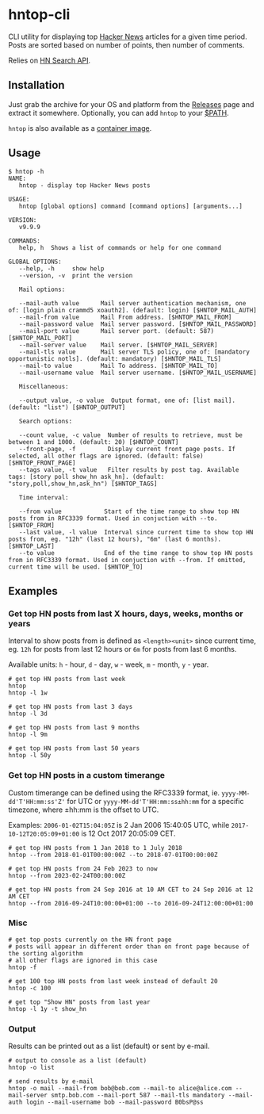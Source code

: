 # hntop-cli 
CLI utility for displaying top [Hacker News](https://news.ycombinator.com/) articles for a given time period. Posts are sorted based on number of points, then number of comments.

Relies on [HN Search API](https://hn.algolia.com/api).

## Installation

Just grab the archive for your OS and platform from the [Releases](https://github.com/nilic/hntop-cli/releases) page and extract it somewhere. Optionally, you can add `hntop` to your [$PATH](https://gist.github.com/nex3/c395b2f8fd4b02068be37c961301caa7).

`hntop` is also available as a [container image](https://github.com/nilic/hntop-cli/pkgs/container/hntop-cli).

## Usage

```
$ hntop -h
NAME:
   hntop - display top Hacker News posts

USAGE:
   hntop [global options] command [command options] [arguments...]

VERSION:
   v9.9.9

COMMANDS:
   help, h  Shows a list of commands or help for one command

GLOBAL OPTIONS:
   --help, -h     show help
   --version, -v  print the version

   Mail options:

   --mail-auth value      Mail server authentication mechanism, one of: [login plain crammd5 xoauth2]. (default: login) [$HNTOP_MAIL_AUTH]
   --mail-from value      Mail From address. [$HNTOP_MAIL_FROM]
   --mail-password value  Mail server password. [$HNTOP_MAIL_PASSWORD]
   --mail-port value      Mail server port. (default: 587) [$HNTOP_MAIL_PORT]
   --mail-server value    Mail server. [$HNTOP_MAIL_SERVER]
   --mail-tls value       Mail server TLS policy, one of: [mandatory opportunistic notls]. (default: mandatory) [$HNTOP_MAIL_TLS]
   --mail-to value        Mail To address. [$HNTOP_MAIL_TO]
   --mail-username value  Mail server username. [$HNTOP_MAIL_USERNAME]

   Miscellaneous:

   --output value, -o value  Output format, one of: [list mail]. (default: "list") [$HNTOP_OUTPUT]

   Search options:

   --count value, -c value  Number of results to retrieve, must be between 1 and 1000. (default: 20) [$HNTOP_COUNT]
   --front-page, -f         Display current front page posts. If selected, all other flags are ignored. (default: false) [$HNTOP_FRONT_PAGE]
   --tags value, -t value   Filter results by post tag. Available tags: [story poll show_hn ask_hn]. (default: "story,poll,show_hn,ask_hn") [$HNTOP_TAGS]

   Time interval:

   --from value            Start of the time range to show top HN posts from in RFC3339 format. Used in conjuction with --to. [$HNTOP_FROM]
   --last value, -l value  Interval since current time to show top HN posts from, eg. "12h" (last 12 hours), "6m" (last 6 months). [$HNTOP_LAST]
   --to value              End of the time range to show top HN posts from in RFC3339 format. Used in conjuction with --from. If omitted, current time will be used. [$HNTOP_TO]
```

## Examples

### Get top HN posts from last X hours, days, weeks, months or years

Interval to show posts from is defined as `<length><unit>` since current time, eg. `12h` for posts from last 12 hours or `6m` for posts from last 6 months.

Available units: `h` - hour, `d` - day, `w` - week, `m` - month, `y` - year.

```
# get top HN posts from last week
hntop
hntop -l 1w

# get top HN posts from last 3 days
hntop -l 3d

# get top HN posts from last 9 months
hntop -l 9m

# get top HN posts from last 50 years
hntop -l 50y
```

### Get top HN posts in a custom timerange

Custom timerange can be defined using the RFC3339 format, ie. `yyyy-MM-dd'T'HH:mm:ss'Z'` for UTC or `yyyy-MM-dd'T'HH:mm:ss±hh:mm` for a specific timezone, where ±hh:mm is the offset to UTC.

Examples: `2006-01-02T15:04:05Z` is 2 Jan 2006 15:40:05 UTC, while `2017-10-12T20:05:09+01:00` is 12 Oct 2017 20:05:09 CET.

```
# get top HN posts from 1 Jan 2018 to 1 July 2018
hntop --from 2018-01-01T00:00:00Z --to 2018-07-01T00:00:00Z

# get top HN posts from 24 Feb 2023 to now
hntop --from 2023-02-24T00:00:00Z

# get top HN posts from 24 Sep 2016 at 10 AM CET to 24 Sep 2016 at 12 AM CET
hntop --from 2016-09-24T10:00:00+01:00 --to 2016-09-24T12:00:00+01:00
```

### Misc

```
# get top posts currently on the HN front page
# posts will appear in different order than on front page because of the sorting algorithm
# all other flags are ignored in this case
hntop -f

# get 100 top HN posts from last week instead of default 20
hntop -c 100

# get top "Show HN" posts from last year
hntop -l 1y -t show_hn
```

### Output

Results can be printed out as a list (default) or sent by e-mail.

```
# output to console as a list (default)
hntop -o list

# send results by e-mail
hntop -o mail --mail-from bob@bob.com --mail-to alice@alice.com --mail-server smtp.bob.com --mail-port 587 --mail-tls mandatory --mail-auth login --mail-username bob --mail-password B0bsP@ss 
```
